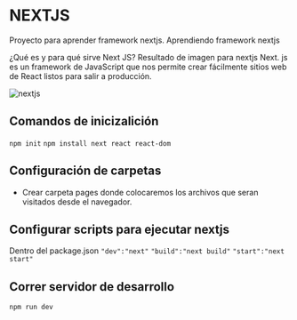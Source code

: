 # NEXTJS

Proyecto para aprender framework nextjs.
Aprendiendo framework nextjs 

¿Qué es y para qué sirve Next JS?
Resultado de imagen para nextjs
Next. js es un framework de JavaScript que nos permite crear fácilmente sitios web de React listos para salir a producción.

![nextjs](https://encrypted-tbn0.gstatic.com/images?q=tbn:ANd9GcTbePCNrUhXPlL8pPFLZ2LUs5dTkgta2U5QpAS8aaV_MQ&s)

## Comandos de inicizalición
`npm init`
`npm install next react react-dom`

## Configuración de carpetas
* Crear carpeta pages donde colocaremos los archivos que seran visitados desde el navegador.
  

## Configurar scripts para ejecutar nextjs
Dentro del package.json 
`"dev":"next"`
`"build":"next build"`
`"start":"next start"`

## Correr servidor de desarrollo
`npm run dev`

